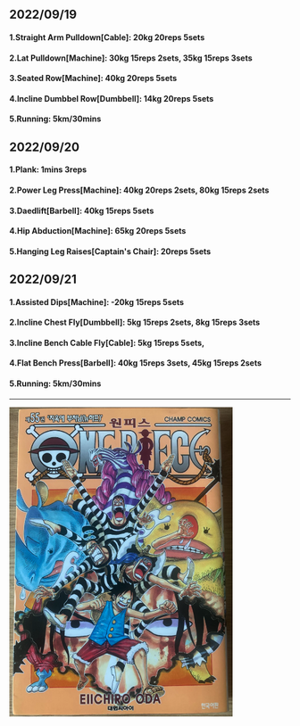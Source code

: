 ## 2022/09/19
#### 1.Straight Arm Pulldown\[Cable\]: 20kg 20reps 5sets
#### 2.Lat Pulldown\[Machine\]: 30kg 15reps 2sets, 35kg 15reps 3sets
#### 3.Seated Row\[Machine\]: 40kg 20reps 5sets
#### 4.Incline Dumbbel Row\[Dumbbell\]: 14kg 20reps 5sets
#### 5.Running: 5km/30mins

## 2022/09/20
#### 1.Plank: 1mins 3reps
#### 2.Power Leg Press\[Machine\]: 40kg 20reps 2sets, 80kg 15reps 2sets
#### 3.Daedlift\[Barbell\]: 40kg 15reps 5sets
#### 4.Hip Abduction\[Machine\]: 65kg 20reps 5sets
#### 5.Hanging Leg Raises\[Captain's Chair\]: 20reps 5sets

## 2022/09/21
#### 1.Assisted Dips\[Machine\]: -20kg 15reps 5sets
#### 2.Incline Chest Fly\[Dumbbell\]: 5kg 15reps 2sets, 8kg 15reps 3sets
#### 3.Incline Bench Cable Fly\[Cable\]: 5kg 15reps 5sets,
#### 4.Flat Bench Press\[Barbell\]: 40kg 15reps 3sets, 45kg 15reps 2sets
#### 5.Running: 5km/30mins

---
<img src='../_resources/__055.png' width='400px' />
